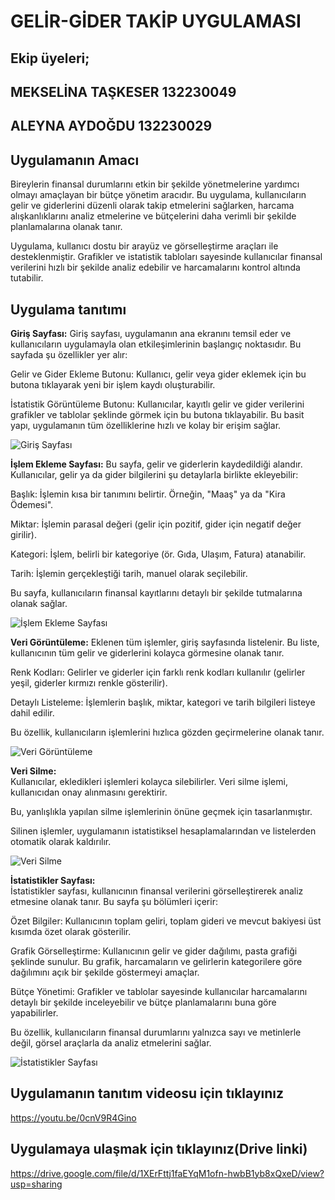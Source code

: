 # GELİR-GİDER TAKİP UYGULAMASI

## Ekip üyeleri;
## MEKSELİNA TAŞKESER 132230049
## ALEYNA AYDOĞDU 132230029

## Uygulamanın Amacı
Bireylerin finansal durumlarını etkin bir şekilde yönetmelerine yardımcı olmayı amaçlayan bir bütçe yönetim aracıdır. Bu uygulama, kullanıcıların gelir ve giderlerini düzenli olarak takip etmelerini sağlarken, harcama alışkanlıklarını analiz etmelerine ve bütçelerini daha verimli bir şekilde planlamalarına olanak tanır.

Uygulama, kullanıcı dostu bir arayüz ve görselleştirme araçları ile desteklenmiştir. Grafikler ve istatistik tabloları sayesinde kullanıcılar finansal verilerini hızlı bir şekilde analiz edebilir ve harcamalarını kontrol altında tutabilir.

## Uygulama tanıtımı
**Giriş Sayfası:**
Giriş sayfası, uygulamanın ana ekranını temsil eder ve kullanıcıların uygulamayla olan etkileşimlerinin başlangıç noktasıdır. Bu sayfada şu özellikler yer alır:

Gelir ve Gider Ekleme Butonu: Kullanıcı, gelir veya gider eklemek için bu butona tıklayarak yeni bir işlem kaydı oluşturabilir.

İstatistik Görüntüleme Butonu: Kullanıcılar, kayıtlı gelir ve gider verilerini grafikler ve tablolar şeklinde görmek için bu butona tıklayabilir.
Bu basit yapı, uygulamanın tüm özelliklerine hızlı ve kolay bir erişim sağlar.

![Giriş Sayfası](https://github.com/user-attachments/assets/69ac1ddc-7ff3-45af-b464-9182312ddec2)

**İşlem Ekleme Sayfası:**
 Bu sayfa, gelir ve giderlerin kaydedildiği alandır. Kullanıcılar, gelir ya da gider bilgilerini şu detaylarla birlikte ekleyebilir:

Başlık: İşlemin kısa bir tanımını belirtir. Örneğin, "Maaş" ya da "Kira Ödemesi".

Miktar: İşlemin parasal değeri (gelir için pozitif, gider için negatif değer girilir).

Kategori: İşlem, belirli bir kategoriye (ör. Gıda, Ulaşım, Fatura) atanabilir.

Tarih: İşlemin gerçekleştiği tarih, manuel olarak seçilebilir.

Bu sayfa, kullanıcıların finansal kayıtlarını detaylı bir şekilde tutmalarına olanak sağlar.
 
![İşlem Ekleme Sayfası](https://github.com/user-attachments/assets/5723a8ec-3db5-427a-8d5e-25297757e743)

**Veri Görüntüleme:** 
Eklenen tüm işlemler, giriş sayfasında listelenir. Bu liste, kullanıcının tüm gelir ve giderlerini kolayca görmesine olanak tanır.

Renk Kodları: Gelirler ve giderler için farklı renk kodları kullanılır (gelirler yeşil, giderler kırmızı renkle gösterilir).

Detaylı Listeleme: İşlemlerin başlık, miktar, kategori ve tarih bilgileri listeye dahil edilir.

Bu özellik, kullanıcıların işlemlerini hızlıca gözden geçirmelerine olanak tanır.

![Veri Görüntüleme](https://github.com/user-attachments/assets/a38e1102-7f24-4f07-b51c-f2928aebe6f6)

**Veri Silme:**  
Kullanıcılar, ekledikleri işlemleri kolayca silebilirler. Veri silme işlemi, kullanıcıdan onay alınmasını gerektirir.

Bu, yanlışlıkla yapılan silme işlemlerinin önüne geçmek için tasarlanmıştır.

Silinen işlemler, uygulamanın istatistiksel hesaplamalarından ve listelerden otomatik olarak kaldırılır.

![Veri Silme](https://github.com/user-attachments/assets/b3909103-2d4a-4220-9321-8b07d37b1991)

**İstatistikler Sayfası:**  
İstatistikler sayfası, kullanıcının finansal verilerini görselleştirerek analiz etmesine olanak tanır. Bu sayfa şu bölümleri içerir:

Özet Bilgiler: Kullanıcının toplam geliri, toplam gideri ve mevcut bakiyesi üst kısımda özet olarak gösterilir.

Grafik Görselleştirme: Kullanıcının gelir ve gider dağılımı, pasta grafiği şeklinde sunulur. Bu grafik, harcamaların ve gelirlerin kategorilere göre dağılımını açık bir şekilde göstermeyi amaçlar.

Bütçe Yönetimi: Grafikler ve tablolar sayesinde kullanıcılar harcamalarını detaylı bir şekilde inceleyebilir ve bütçe planlamalarını buna göre yapabilirler.

Bu özellik, kullanıcıların finansal durumlarını yalnızca sayı ve metinlerle değil, görsel araçlarla da analiz etmelerini sağlar.

![İstatistikler Sayfası](https://github.com/user-attachments/assets/287a25e6-138f-4164-8c86-2d321449627d)

## Uygulamanın tanıtım videosu için tıklayınız
https://youtu.be/0cnV9R4Gino




## Uygulamaya ulaşmak için tıklayınız(Drive linki)
https://drive.google.com/file/d/1XErFttj1faEYqM1ofn-hwbB1yb8xQxeD/view?usp=sharing
